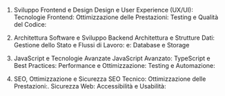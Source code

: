 
1. Sviluppo Frontend e Design
Design e User Experience (UX/UI): 
Tecnologie Frontend:
Ottimizzazione delle Prestazioni:
Testing e Qualità del Codice:

3. Architettura Software e Sviluppo Backend
Architettura e Strutture Dati: 
Gestione dello Stato e Flussi di Lavoro: e: 
Database e Storage

4. JavaScript e Tecnologie Avanzate
JavaScript Avanzato:
TypeScript e Best Practices: 
Performance e Ottimizzazione:
Testing e Automazione:

6. SEO, Ottimizzazione e Sicurezza
SEO Tecnico:
Ottimizzazione delle Prestazioni:.
Sicurezza Web:
Accessibilità e Usabilità:
